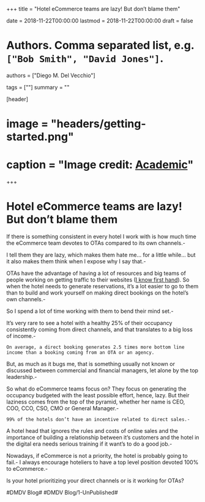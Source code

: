 +++
title = "Hotel eCommerce teams are lazy! But don’t blame them"

date = 2018-11-22T00:00:00
lastmod = 2018-11-22T00:00:00
draft = false

# Authors. Comma separated list, e.g. `["Bob Smith", "David Jones"]`.
authors = ["Diego M. Del Vecchio"]

tags = [""]
summary = ""

[header]
# image = "headers/getting-started.png"
# caption = "Image credit: [**Academic**](https://github.com/gcushen/hugo-academic/)"


+++
# Hotel eCommerce teams are lazy! But don’t blame them
If there is something consistent in every hotel I work with is how much time the eCommerce team devotes to OTAs compared to its own channels.-

I tell them they are lazy, which makes them hate me... for a little while... but it also makes them think when I expose why I say that.-

OTAs have the advantage of having a lot of resources and big teams of people working on getting traffic to their websites ([I know first hand](httsp://dmdv.me/)). So when the hotel needs to generate reservations, it’s a lot easier to go to them than to build and work yourself on making direct bookings on the hotel’s own channels.-

So I spend a lot of time working with them to bend their mind set.-

It’s very rare to see a hotel with a healthy 25% of their occupancy consistently coming from direct channels, and that translates to a big loss of income.-

```
On average, a direct booking generates 2.5 times more bottom line income than a booking coming from an OTA or an agency.
```

But, as much as it bugs me, that is something usually not known or discussed between commercial and financial managers, let alone by the top leadership.-

So what do eCommerce teams focus on?
They focus on generating the occupancy budgeted with the least possible effort, hence, lazy. But their laziness comes from the top of the pyramid, whether her name is CEO, COO, CCO, CSO, CMO or General Manager.-

```
99% of the hotels don’t have an incentive related to direct sales.-
```

A hotel head that ignores the rules and costs of online sales and the importance of building a relationship between it’s customers and the hotel in the digital era needs serious training if it want’s to do a good job.-

Nowadays, if eCommerce is not a priority, the hotel is probably going to fail.-
I always encourage hoteliers to have a top level position devoted 100% to eCommerce.-

Is your hotel prioritizing your direct channels or is it working for OTAs?


#DMDV Blog#
#DMDV Blog/1-UnPublished#